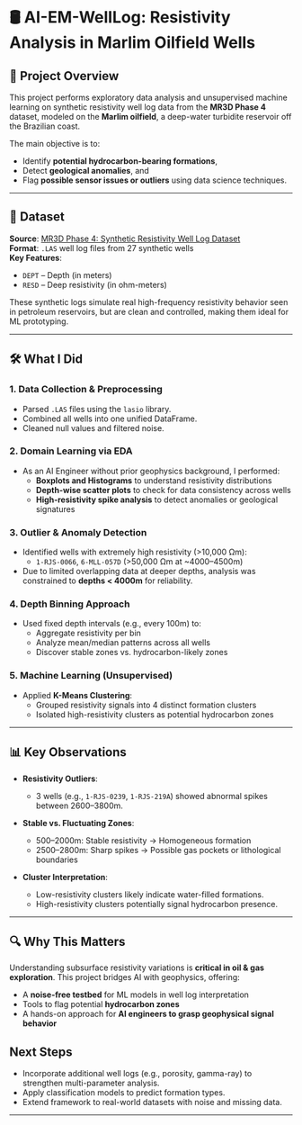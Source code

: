 # 🛢️ AI-EM-WellLog: Resistivity Analysis in Marlim Oilfield Wells

## 📌 Project Overview

This project performs exploratory data analysis and unsupervised machine learning on synthetic resistivity well log data from the **MR3D Phase 4** dataset, modeled on the **Marlim oilfield**, a deep-water turbidite reservoir off the Brazilian coast.

The main objective is to:
- Identify **potential hydrocarbon-bearing formations**,
- Detect **geological anomalies**, and
- Flag **possible sensor issues or outliers** using data science techniques.

---

## 🧪 Dataset

**Source**: [MR3D Phase 4: Synthetic Resistivity Well Log Dataset](https://doi.org/10.3389/feart.2024.1422255)  
**Format**: `.LAS` well log files from 27 synthetic wells  
**Key Features**:
- `DEPT` – Depth (in meters)
- `RESD` – Deep resistivity (in ohm-meters)

These synthetic logs simulate real high-frequency resistivity behavior seen in petroleum reservoirs, but are clean and controlled, making them ideal for ML prototyping.

---

## 🛠️ What I Did

### 1. **Data Collection & Preprocessing**
- Parsed `.LAS` files using the `lasio` library.
- Combined all wells into one unified DataFrame.
- Cleaned null values and filtered noise.

### 2. **Domain Learning via EDA**
- As an AI Engineer without prior geophysics background, I performed:
  - **Boxplots and Histograms** to understand resistivity distributions
  - **Depth-wise scatter plots** to check for data consistency across wells
  - **High-resistivity spike analysis** to detect anomalies or geological signatures

### 3. **Outlier & Anomaly Detection**
- Identified wells with extremely high resistivity (>10,000 Ωm):
  - `1-RJS-0066`, `6-MLL-057D` (>50,000 Ωm at ~4000–4500m)
- Due to limited overlapping data at deeper depths, analysis was constrained to **depths < 4000m** for reliability.

### 4. **Depth Binning Approach**
- Used fixed depth intervals (e.g., every 100m) to:
  - Aggregate resistivity per bin
  - Analyze mean/median patterns across all wells
  - Discover stable zones vs. hydrocarbon-likely zones

### 5. **Machine Learning (Unsupervised)**
- Applied **K-Means Clustering**:
  - Grouped resistivity signals into 4 distinct formation clusters
  - Isolated high-resistivity clusters as potential hydrocarbon zones
---

## 📊 Key Observations

- **Resistivity Outliers**:
  - 3 wells (e.g., `1-RJS-0239`, `1-RJS-219A`) showed abnormal spikes between 2600–3800m.

- **Stable vs. Fluctuating Zones**:
  - 500–2000m: Stable resistivity → Homogeneous formation
  - 2500–2800m: Sharp spikes → Possible gas pockets or lithological boundaries

- **Cluster Interpretation**:
  - Low-resistivity clusters likely indicate water-filled formations.
  - High-resistivity clusters potentially signal hydrocarbon presence.

---

## 🔍 Why This Matters

Understanding subsurface resistivity variations is **critical in oil & gas exploration**. This project bridges AI with geophysics, offering:

- A **noise-free testbed** for ML models in well log interpretation
- Tools to flag potential **hydrocarbon zones**
- A hands-on approach for **AI engineers to grasp geophysical signal behavior**


## Next Steps

- Incorporate additional well logs (e.g., porosity, gamma-ray) to strengthen multi-parameter analysis.
- Apply classification models to predict formation types.
- Extend framework to real-world datasets with noise and missing data.

---
